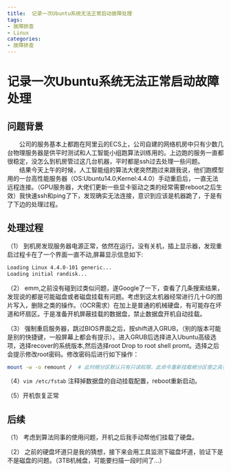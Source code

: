 ```yaml
---
title:  记录一次Ubuntu系统无法正常启动故障处理
tags: 
- 故障排查
- Linux
categories: 
- 故障排查
---
```

# 记录一次Ubuntu系统无法正常启动故障处理
## 问题背景
&emsp;&emsp;公司的服务基本上都跑在阿里云的ECS上，公司自建的网络机房中只有少数几台物理服务器是供平时测试和人工智能小组跑算法训练用的。上边跑的服务一直都很稳定，没怎么到机房管过这几台机器，平时都是ssh过去处理一些问题。  
&emsp;&emsp;结果今天上午的时候，人工智能组的算法大佬突然跑过来跟我说，他们跑模型用的一台高性能服务器（OS:Ubuntu14.0;Kernel:4.4.0）手动重启后，一直无法远程连接。（GPU服务器，大佬们更新一些显卡驱动之类的经常需要reboot之后生效）我快速ssh和ping了下，发现确实无法连接，意识到应该是机器跪了，于是有了下边的处理过程。
## 处理过程
（1） 到机房发现服务器电源正常，依然在运行。没有关机，插上显示器，发现重启过程卡在了一个界面一直不动,屏幕显示信息如下:
```bash
Loading Linux 4.4.0-101 generic...
Loading initial randisk...
```
（2） emm,之前没有碰到过类似问题，遂Google了一下，查看了几条搜索结果，发现说的都是可能磁盘或者磁盘挂载有问题。考虑到这太机器经常进行几十G的图片写入，删除之类的操作。（OCR需求）在加上是普通的机械硬盘，有可能存在坏道和坏扇区。于是准备开机屏蔽挂载的数据盘，禁止数据盘开机自动挂载。

（3） 强制重启服务器，跳过BIOS界面之后，按shift进入GRUB，（别的版本可能是别的快捷键，一般屏幕上都会有提示）。进入GRUB后选择进入Ubuntu高级选项，选择recover的系统版本,然后选择root Drop to root shell promt。选择之后会提示修改root密码。修改密码后进行如下操作：
```bash
mount -w -o remount /  # 此时根分区默认只有只读权限，此命令重新挂载根分区使之具有读写权限。方便后续修改操作。
```

（4）`vim /etc/fstab`  注释掉数据盘的自动挂载配置，reboot重新启动。

（5）开机恢复正常

## 后续
（1） 考虑到算法同事的使用问题，开机之后我手动帮他们挂载了硬盘。

（2） 之前的硬盘坏道只是我的猜想，接下来会用工具监测下磁盘坏道，验证下是不是磁盘的问题。（3TB机械盘，可能要扫描一段时间了...）